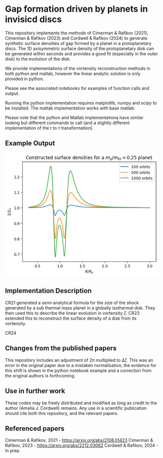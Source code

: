 # Gap formation driven by planets in invisicd discs

This repository implements the methods of Cimerman & Rafikov (2021),
Cimerman & Rafikov (2023) and Cordwell & Rafikov (2024) to generate
synthetic surface densities of gap formed by a planet in a 
protoplanetary discs. The 1D axisymmetric surface density of the 
protoplanetary disk can  be generated within seconds and provides
a good fit (especially in the outer disk) to the evolution of the disk.

We provide implementations of the vortensity reconstruction methods 
in both python and matlab, however the linear analytic solution is 
only provided in python.

Please see the associated notebooks for examples of function calls and 
output.

Running the python implementation requires matplotlib, 
numpy and scipy to be installed. The matlab implementation works 
with base matlab.

Please note that the python and Matlab implementationa have similar 
looking but different commands to call (and a slightly
different implementation of the r to $\tau$ transformation).

## Example Output
![plot](example.png)

## Implementation Description
CR21 generated a semi-analytical formula for the size of the shock
generated by a sub thermal mass planet in a globally isothermal disk.
They then used this to describe the linear evolution in vortensity $\zeta$.
CR23 extended this to reconstruct the surface 
density of a disk from its vortensity.

CR24 

## Changes from the published papers
This repository includes an adjustment of $2 \pi$ multiplied to
$\Delta \zeta$. This was an error in the original paper due to a
mistaken normalisation, the evidence for this shift is shown in 
the python notebook example and a correction from the original 
authors is forthcoming.

## Use in further work
These codes may be freely distributed and modified as long as 
credit to the author (Amelia J. Cordwell) remains. Any use 
in a scientific publication should cite both this repository, 
and the relevant papers.


## Referenced papers
Cimerman & Rafikov, 2021 - https://arxiv.org/abs/2108.01423
Cimerman & Rafikov, 2023 - https://arxiv.org/abs/2212.03062
Cordwell & Rafikov, 2024 - In prep.